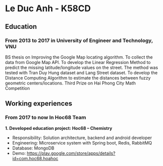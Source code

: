 # Le Duc Anh - K58CD
## Education
### From 2013 to 2017 in University of Engineer and Technology, VNU
BS thesis on Improving the Google Map locating algorithm. 
To collect the data from Google Map API.
To develop the Linear Regression Method to predict the missing latitude/longitude values on the street. The method was tested with Tran Duy Hung dataset and Lang Street dataset.
To develop the Distance Computing Algorithm to estimate the distances between fuzzy geometric centers/locations.
Third Prize on Hai Phong City Math Competition
## Working experiences
### From 2017 to now In Hoc68 Team
**1. Developed education project: Hoc68 – Chemistry**
- Responsibility: Solution architecture, backend and android developer
- Engineering: Microservice system with Spring boot, Redis, RabbitMQ
- Database: MongoDB
- Demo: https://play.google.com/store/apps/details?id=com.hoc68.hoahoc 
